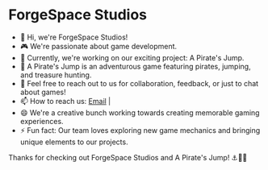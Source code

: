 # ForgeSpace Studios

- 👋 Hi, we're ForgeSpace Studios!
- 🎮 We're passionate about game development.
- 🌱 Currently, we're working on our exciting project: A Pirate's Jump.
- 🚀 A Pirate's Jump is an adventurous game featuring pirates, jumping, and treasure hunting.
- 💬 Feel free to reach out to us for collaboration, feedback, or just to chat about games!
- 📫 How to reach us: [Email](forgedbyeurope@gmail.com) |
- 😄 We're a creative bunch working towards creating memorable gaming experiences.
- ⚡ Fun fact: Our team loves exploring new game mechanics and bringing unique elements to our projects.

Thanks for checking out ForgeSpace Studios and A Pirate's Jump! ⚓🏴‍☠️
